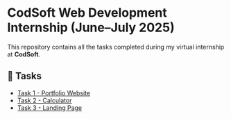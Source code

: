 # CodSoft Web Development Internship (June–July 2025)

This repository contains all the tasks completed during my virtual internship at **CodSoft**.

## 🔗 Tasks

- [Task 1 - Portfolio Website](./Task%201%20-%20Portfolio%20Website)
- [Task 2 - Calculator](./Task%202%20-%20Calculator)
- [Task 3 - Landing Page](./Task%203%20-%20Landing%20Page)





